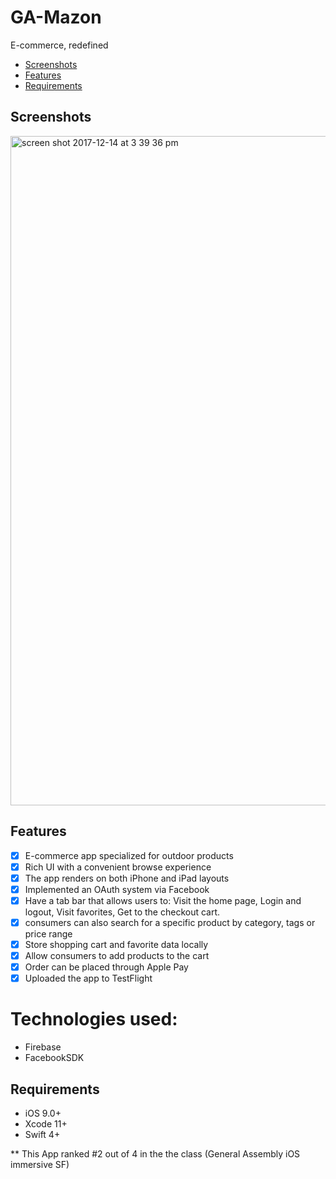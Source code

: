 # GA-Mazon
E-commerce, redefined

- [Screenshots](#screenshots)
- [Features](#features)
- [Requirements](#requirements)

## Screenshots

<img width="1071" alt="screen shot 2017-12-14 at 3 39 36 pm" src="https://user-images.githubusercontent.com/31255999/34019708-0cfdaa14-e0e5-11e7-8601-d0a29f919e65.png">

## Features

- [x] E-commerce app specialized for outdoor products
- [x] Rich UI with a convenient browse experience
- [x] The app renders on both iPhone and iPad layouts
- [x] Implemented an OAuth system via Facebook
- [x] Have a tab bar that allows users to:
    Visit the home page,
    Login and logout,
    Visit favorites,
    Get to the checkout cart.
- [x] consumers can also search for a specific product by category, tags or price range
- [x] Store shopping cart and favorite data locally
- [x] Allow consumers to add products to the cart
- [x] Order can be placed through Apple Pay
- [x] Uploaded the app to TestFlight

# Technologies used:

- Firebase
- FacebookSDK

## Requirements

- iOS 9.0+ 
- Xcode 11+
- Swift 4+

** This App ranked #2 out of 4 in the the class (General Assembly iOS immersive SF)
